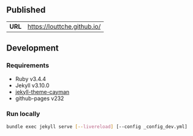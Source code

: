 ## Published

| | |
|---|---|
| **URL** | https://louttche.github.io/ |

## Development

### Requirements
- Ruby v3.4.4
- Jekyll v3.10.0
- [jekyll-theme-cayman](https://pages-themes.github.io/cayman/)
- github-pages v232

### Run locally

  ```bash
  bundle exec jekyll serve [--livereload] [--config _config_dev.yml]
  ```
